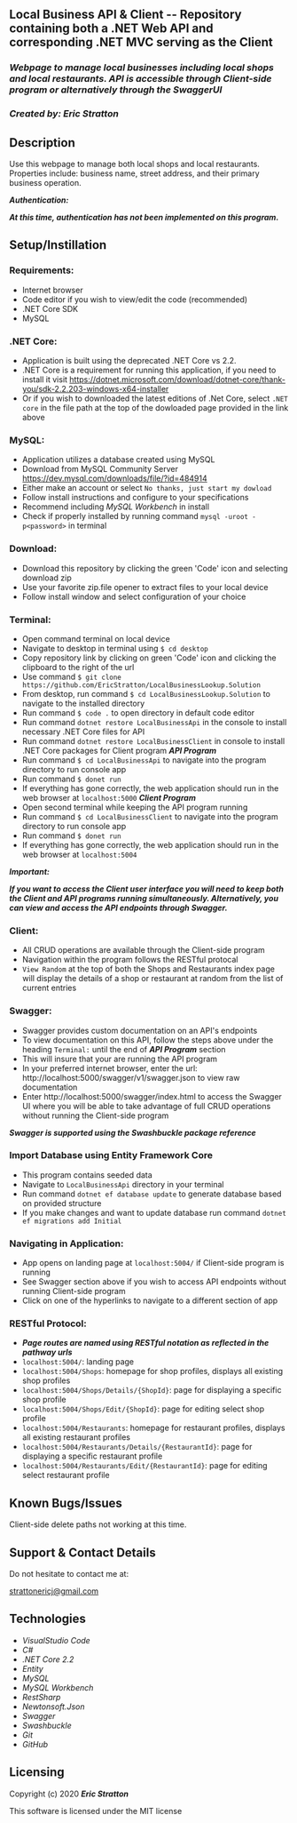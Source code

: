 ## Local Business API & Client -- Repository containing both a .NET Web API and corresponding .NET MVC serving as the Client

### _Webpage to manage local businesses including local shops and local restaurants. API is accessible through Client-side program or alternatively through the SwaggerUI_

### _Created by: Eric Stratton_

## Description

Use this webpage to manage both local shops and local restaurants. Properties include: business name, street address, and their primary business operation.

**_Authentication:_** 

**_At this time, authentication has not been implemented on this program._**

## Setup/Instillation

### Requirements:

- Internet browser
- Code editor if you wish to view/edit the code (recommended)
- .NET Core SDK
- MySQL 

### .NET Core:

- Application is built using the deprecated .NET Core vs 2.2.
- .NET Core is a requirement for running this application, if you need to install it visit <https://dotnet.microsoft.com/download/dotnet-core/thank-you/sdk-2.2.203-windows-x64-installer>
- Or if you wish to downloaded the latest editions of .Net Core, select `.NET core` in the file path at the top of the dowloaded page provided in the link above

### MySQL:

- Application utilizes a database created using MySQL
- Download from MySQL Community Server <https://dev.mysql.com/downloads/file/?id=484914>
- Either make an account or select `No thanks, just start my dowload`
- Follow install instructions and configure to your specifications
- Recommend including _MySQL Workbench_ in install
- Check if properly installed by running command `mysql -uroot -p<password>` in terminal

### Download: 

- Download this repository by clicking the green 'Code' icon and selecting download zip
- Use your favorite zip.file opener to extract files to your local device
- Follow install window and select configuration of your choice

### Terminal:

- Open command terminal on local device
- Navigate to desktop in terminal using `$ cd desktop`
- Copy repository link by clicking on green 'Code' icon and clicking the clipboard to the right of the url
- Use command `$ git clone https://github.com/EricStratton/LocalBusinessLookup.Solution`
- From desktop, run command `$ cd LocalBusinessLookup.Solution` to navigate to the installed directory
- Run command `$ code .` to open directory in default code editor
- Run command `dotnet restore LocalBusinessApi` in the console to install necessary .NET Core files for API 
- Run command `dotnet restore LocalBusinessClient` in console to install .NET Core packages for Client program
**_API Program_**
- Run command `$ cd LocalBusinessApi` to navigate into the program directory to run console app
- Run command `$ donet run` 
- If everything has gone correctly, the web application should run in the web browser at `localhost:5000`
**_Client Program_**
- Open second terminal while keeping the API program running
- Run command `$ cd LocalBusinessClient` to navigate into the program directory to run console app
- Run command `$ donet run` 
- If everything has gone correctly, the web application should run in the web browser at `localhost:5004`

**_Important:_**

**_If you want to access the Client user interface you will need to keep both the Client and API programs running simultaneously. Alternatively, you can view and access the API endpoints through Swagger._**

### Client:
- All CRUD operations are available through the Client-side program
- Navigation within the program follows the RESTful protocal
- `View Random` at the top of both the Shops and Restaurants index page will display the details of a shop or restaurant at random from the list of current entries

### Swagger:

- Swagger provides custom documentation on an API's endpoints
- To view documentation on this API, follow the steps above under the heading `Terminal:` until the end of **_API Program_** section
- This will insure that your are running the API program
- In your preferred internet browser, enter the url: http://localhost:5000/swagger/v1/swagger.json to view raw documentation
- Enter http://localhost:5000/swagger/index.html to access the Swagger UI where you will be able to take advantage of full CRUD operations without running the Client-side program

**_Swagger is supported using the Swashbuckle package reference_**

### Import Database using Entity Framework Core

- This program contains seeded data
- Navigate to `LocalBusinessApi` directory in your terminal
- Run command `dotnet ef database update` to generate database based on provided structure
- If you make changes and want to update database run command `dotnet ef migrations add Initial`

### Navigating in Application:

- App opens on landing page at `localhost:5004/` if Client-side program is running
- See Swagger section above if you wish to access API endpoints without running Client-side program
- Click on one of the hyperlinks to navigate to a different section of app

### RESTful Protocol:

- **_Page routes are named using RESTful notation as reflected in the pathway urls_**
- `localhost:5004/`: landing page
- `localhost:5004/Shops`: homepage for shop profiles, displays all existing shop profiles
- `localhost:5004/Shops/Details/{ShopId}`: page for displaying a specific shop profile
- `localhost:5004/Shops/Edit/{ShopId}`: page for editing select shop profile
- `localhost:5004/Restaurants`: homepage for restaurant profiles, displays all existing restaurant profiles
- `localhost:5004/Restaurants/Details/{RestaurantId}`: page for displaying a specific restaurant profile
- `localhost:5004/Restaurants/Edit/{RestaurantId}`: page for editing select restaurant profile

## Known Bugs/Issues

Client-side delete paths not working at this time.

## Support & Contact Details

Do not hesitate to contact me at:

<strattonericj@gmail.com>

## Technologies 

- _VisualStudio Code_
- _C#_
- _.NET Core 2.2_
- _Entity_
- _MySQL_
- _MySQL Workbench_
- _RestSharp_
- _Newtonsoft.Json_
- _Swagger_
- _Swashbuckle_
- _Git_
- _GitHub_

## Licensing

Copyright (c) 2020 **_Eric Stratton_**

This software is licensed under the MIT license